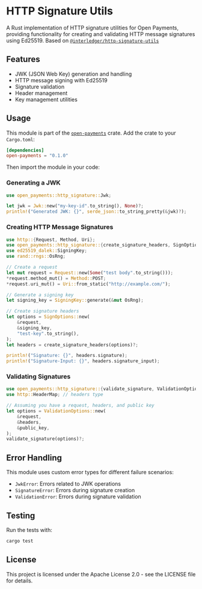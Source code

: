# HTTP Signature Utils

A Rust implementation of HTTP signature utilities for Open Payments, providing functionality for creating and validating HTTP message signatures using Ed25519.
Based on [`@interledger/http-signature-utils`](https://www.npmjs.com/package/@interledger/http-signature-utils)

## Features

- JWK (JSON Web Key) generation and handling
- HTTP message signing with Ed25519
- Signature validation
- Header management
- Key management utilities

## Usage

This module is part of the [`open-payments`](https://github.com/interledger/open-payments-rust) crate. Add the crate to your `Cargo.toml`:

```toml
[dependencies]
open-payments = "0.1.0"
```

Then import the module in your code:

### Generating a JWK

```rust
use open_payments::http_signature::Jwk;

let jwk = Jwk::new("my-key-id".to_string(), None)?;
println!("Generated JWK: {}", serde_json::to_string_pretty(&jwk)?);
```

### Creating HTTP Message Signatures

```rust
use http::{Request, Method, Uri};
use open_payments::http_signature::{create_signature_headers, SignOptions};
use ed25519_dalek::SigningKey;
use rand::rngs::OsRng;

// Create a request
let mut request = Request::new(Some("test body".to_string()));
*request.method_mut() = Method::POST;
*request.uri_mut() = Uri::from_static("http://example.com/");

// Generate a signing key
let signing_key = SigningKey::generate(&mut OsRng);

// Create signature headers
let options = SignOptions::new(
    &request,
    &signing_key,
    "test-key".to_string(),
);
let headers = create_signature_headers(options)?;

println!("Signature: {}", headers.signature);
println!("Signature-Input: {}", headers.signature_input);
```

### Validating Signatures

```rust
use open_payments::http_signature::{validate_signature, ValidationOptions};
use http::HeaderMap; // headers type

// Assuming you have a request, headers, and public key
let options = ValidationOptions::new(
    &request,
    &headers,
    &public_key,
);
validate_signature(options)?;
```

## Error Handling

This module uses custom error types for different failure scenarios:

- `JwkError`: Errors related to JWK operations
- `SignatureError`: Errors during signature creation
- `ValidationError`: Errors during signature validation

## Testing

Run the tests with:

```bash
cargo test
```

## License

This project is licensed under the Apache License 2.0 - see the LICENSE file for details. 
